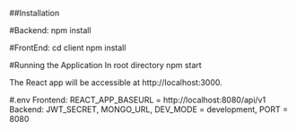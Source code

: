 ##Installation

#Backend:
npm install

#FrontEnd:
cd client
npm install

#Running the Application In root directory
npm start

The React app will be accessible at http://localhost:3000.

#.env
Frontend: REACT_APP_BASEURL = http://localhost:8080/api/v1
Backend: JWT_SECRET, MONGO_URL, DEV_MODE = development, PORT = 8080
